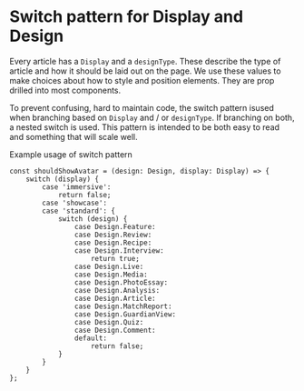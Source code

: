 # Switch pattern for Display and Design
Every article has a `Display` and a `designType`. These describe the type of article and how it should be laid out on the page. We use these values to make choices about how to style and position elements. They are prop drilled into most components.

To prevent confusing, hard to maintain code, the switch pattern isused when branching based on `Display` and / or `designType`. If branching on both, a nested switch is used. This pattern is intended to be both easy to read and something that will scale well.

Example usage of switch pattern

```
const shouldShowAvatar = (design: Design, display: Display) => {
    switch (display) {
        case 'immersive':
            return false;
        case 'showcase':
        case 'standard': {
            switch (design) {
                case Design.Feature:
                case Design.Review:
                case Design.Recipe:
                case Design.Interview:
                    return true;
                case Design.Live:
                case Design.Media:
                case Design.PhotoEssay:
                case Design.Analysis:
                case Design.Article:
                case Design.MatchReport:
                case Design.GuardianView:
                case Design.Quiz:
                case Design.Comment:
                default:
                    return false;
            }
        }
    }
};
```